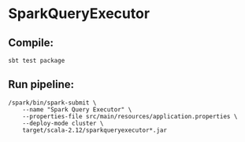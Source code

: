 # SparkQueryExecutor

## Compile:
    sbt test package

## Run pipeline:
    /spark/bin/spark-submit \
        --name "Spark Query Executor" \
        --properties-file src/main/resources/application.properties \
        --deploy-mode cluster \
        target/scala-2.12/sparkqueryexecutor*.jar